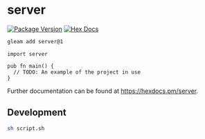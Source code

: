 # server

[![Package Version](https://img.shields.io/hexpm/v/server)](https://hex.pm/packages/server)
[![Hex Docs](https://img.shields.io/badge/hex-docs-ffaff3)](https://hexdocs.pm/server/)

```sh
gleam add server@1
```
```gleam
import server

pub fn main() {
  // TODO: An example of the project in use
}
```

Further documentation can be found at <https://hexdocs.pm/server>.

## Development

```sh
sh script.sh
```
